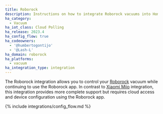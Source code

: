 ```yaml
---
title: Roborock
description: Instructions on how to integrate Roborock vacuums into Home Assistant
ha_category:
  - Vacuum
ha_iot_class: Cloud Polling
ha_release: 2023.4
ha_config_flow: true
ha_codeowners:
  - '@humbertogontijo'
  - '@Lash-L'
ha_domain: roborock
ha_platforms:
  - vacuum
ha_integration_type: integration
---
```


The Roborock integration allows you to control your [Roborock](https://us.roborock.com/pages/robot-vacuum-cleaner) vacuum while continuing to use the Roborock app. In contrast to [Xiaomi Miio](https://www.home-assistant.io/integrations/xiaomi_miio/) integration, this integration provides more complete support but requires cloud access and device configuration using the Roborock app.

{% include integrations/config_flow.md %}
